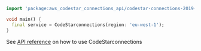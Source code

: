 ```dart
import 'package:aws_codestar_connections_api/codestar-connections-2019-12-01.dart';

void main() {
  final service = CodeStarconnections(region: 'eu-west-1');
}
```

See [API reference](https://pub.dev/documentation/aws_codestar_connections_api/latest/codestar-connections-2019-12-01/CodeStarconnections-class.html) on how to use CodeStarconnections
